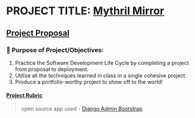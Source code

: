 # PROJECT TITLE: [Mythril Mirror](https://contractor-lh.herokuapp.com/)

## [Project Proposal](https://github.com/LukazDane/Mythril-Mirror/blob/master/proposal.md)

### 📝 Purpose of Project/Objectives:

1. Practice the Software Development Life Cycle by completing a project from proposal to deployment.
2. Utilize all the techniques learned in class in a single cohesive project.
3. Produce a portfolio-worthy project to show off to the world!

#### [Project Rubric](https://github.com/LukazDane/Mythril-Mirror/blob/master/rubric.md)

> open source app used - [Django Admin Bootstrap](https://github.com/douglasmiranda/django-admin-bootstrap)
